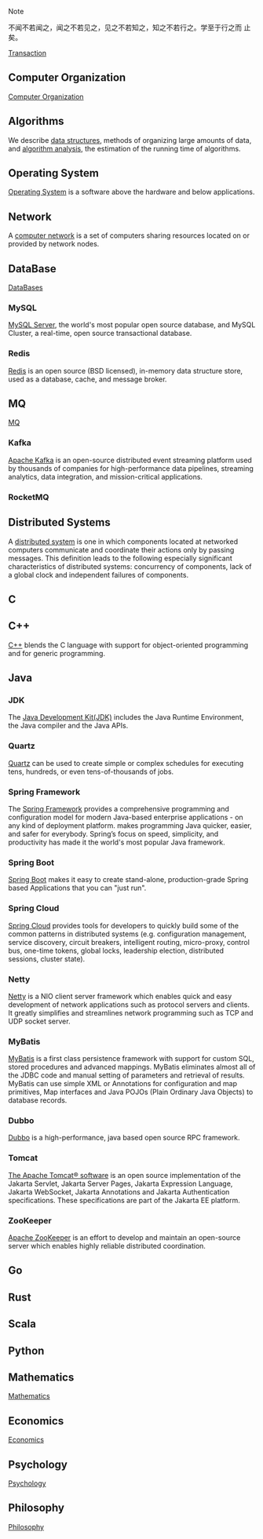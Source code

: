 > [!NOTE]
>
> 不闻不若闻之，闻之不若见之，见之不若知之，知之不若行之。学至于行之而 止矣。

[Transaction](/docs/CS/Transaction.md)

## Computer Organization

[Computer Organization](/docs/CS/CO/CO.md)

## Algorithms

We describe [data structures](/docs/CS/Algorithms/Algorithms.md?id=data-structures), methods of organizing large amounts of data, and [algorithm analysis](/docs/CS/Algorithms/Algorithms.md?id=algorithm-analysis), the estimation of the running time of algorithms.

## Operating System

[Operating System](/docs/CS/OS/OS.md) is a software above the hardware and  below applications.

## Network

A [computer network](/docs/CS/CN/CN.md) is a set of computers sharing resources located on or provided by network nodes.

## DataBase

[DataBases](/docs/CS/DB/DB.md)

### MySQL

[MySQL Server](/docs/CS/DB/MySQL/MySQL.md), the world's most popular open source database, and MySQL Cluster, a real-time, open source transactional database.

### Redis

[Redis](/docs/CS/DB/Redis/Redis.md) is an open source (BSD licensed), in-memory data structure store, used as a database, cache, and message broker.

## MQ

[MQ](/docs/CS/MQ/MQ.md)

### Kafka

[Apache Kafka](/docs/CS/MQ/Kafka/Kafka.md) is an open-source distributed event streaming platform used by thousands of companies for high-performance data pipelines, streaming analytics, data integration, and mission-critical applications.

### RocketMQ

## Distributed Systems

A [distributed system](/docs/CS/Distributed/Distributed_Systems.md) is one in which components located at networked computers communicate and coordinate their actions only by passing messages.
This definition leads to the following especially significant characteristics of distributed systems: concurrency of components, lack of a global clock and independent failures of components.

## C

## C++

[C++](/docs/CS/C++/C++.md) blends the C language with support for object-oriented programming and for generic programming.

## Java

### JDK

The [Java Development Kit(JDK)](/docs/CS/Java/JDK/JDK.md) includes the Java Runtime Environment, the Java compiler and the Java APIs.

### Quartz

[Quartz](/docs/CS/Java/Quartz/Quartz.md) can be used to create simple or complex schedules for executing tens, hundreds, or even tens-of-thousands of jobs.

### Spring Framework

The [Spring Framework](/docs/CS/Java/Spring/Spring.md) provides a comprehensive programming and configuration model for modern Java-based enterprise applications - on any kind of deployment platform. makes programming Java quicker, easier, and safer for everybody.
Spring’s focus on speed, simplicity, and productivity has made it the world's most popular Java framework.

### Spring Boot

[Spring Boot](/docs/CS/Java/Spring_Boot/Spring_Boot.md) makes it easy to create stand-alone, production-grade Spring based Applications that you can "just run".

### Spring Cloud

[Spring Cloud](/docs/CS/Java/Spring_Cloud/Spring_Cloud.md) provides tools for developers to quickly build some of the common patterns in distributed systems (e.g. configuration management, service discovery, circuit breakers, intelligent routing, micro-proxy, control bus, one-time tokens, global locks, leadership election, distributed sessions, cluster state).

### Netty

[Netty](/docs/CS/Java/Netty/Netty.md) is a NIO client server framework which enables quick and easy development of network applications such as protocol servers and clients. It greatly simplifies and streamlines network programming such as TCP and UDP socket server.

### MyBatis

[MyBatis](/docs/CS/Java/MyBatis/MyBatis.md) is a first class persistence framework with support for custom SQL, stored procedures and advanced mappings. MyBatis eliminates almost all of the JDBC code and manual setting of parameters and retrieval of results. MyBatis can use simple XML or Annotations for configuration and map primitives, Map interfaces and Java POJOs (Plain Ordinary Java Objects) to database records.

### Dubbo

[Dubbo](/docs/CS/Java/Dubbo/Dubbo.md) is a high-performance, java based open source RPC framework.

### Tomcat

[The Apache Tomcat® software](/docs/CS/Java/Tomcat/Tomcat.md) is an open source implementation of the Jakarta Servlet, Jakarta Server Pages, Jakarta Expression Language, Jakarta WebSocket, Jakarta Annotations and Jakarta Authentication specifications. These specifications are part of the Jakarta EE platform.

### ZooKeeper

[Apache ZooKeeper](/docs/CS/Java/Zookeeper/Zookeeper.md) is an effort to develop and maintain an open-source server which enables highly reliable distributed coordination.


## Go

## Rust

## Scala

## Python

## Mathematics

[Mathematics](/docs/Mathematics/Mathematics.md)

## Economics

[Economics](/docs/Economics/Economics.md)

## Psychology

[Psychology](/docs/Psychology/Psychology.md)

## Philosophy

[Philosophy](/docs/Philosophy/Philosophy.md)
